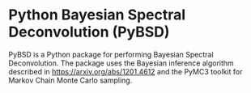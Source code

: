# Python Bayesian Spectral Deconvolution (PyBSD)

PyBSD is a Python package for performing Bayesian Spectral Deconvolution. The package uses the Bayesian inference algorithm described in https://arxiv.org/abs/1201.4612 and the PyMC3 toolkit for Markov Chain Monte Carlo sampling.
